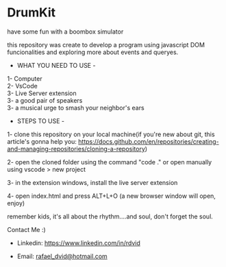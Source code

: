 # DrumKit
have some fun with a boombox simulator

this repository was create to develop a program using javascript DOM funcionalities
and exploring more about events and queryes.


- WHAT YOU NEED TO USE - 

1- Computer  
2- VsCode  
3- Live Server extension  
3- a good pair of speakers  
3- a musical urge to smash your neighbor's ears  


- STEPS TO USE -

1- clone this repository on your local machine(if you're new about 
git, this article's gonna help you: https://docs.github.com/en/repositories/creating-and-managing-repositories/cloning-a-repository)

2- open the cloned folder using the command "code ." or open manually using vscode > new project

3- in the extension windows, install the live server extension

4- open index.html and press ALT+L+O (a new browser window will open, enjoy)



remember kids, it's all about the rhythm....and soul, don't forget the soul.


Contact Me :)

- Linkedin: https://www.linkedin.com/in/rdvid

- Email: rafael_dvid@hotmail.com

